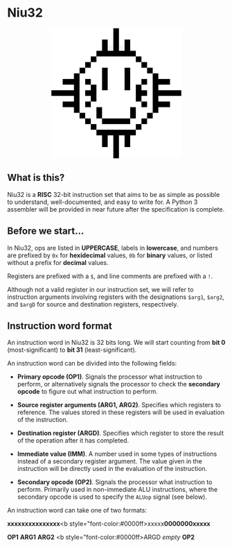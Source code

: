 # Niu32

<div align="center">
    <img src="https://raw.githubusercontent.com/OzuYatamutsu/Niu32/master/Niu.png" /><br />
</div>

## What is this?

Niu32 is a **RISC** 32-bit instruction set that aims to be as simple as possible to understand, well-documented, and easy to write for. A Python 3 assembler will be provided in near future after the specification is complete.

## Before we start...

In Niu32, ops are listed in **UPPERCASE**, labels in **lowercase**, and numbers are prefixed by `0x` for **hexidecimal** values, `0b` for **binary** values, or listed without a prefix for **decimal** values.

Registers are prefixed with a `$`, and line comments are prefixed with a `!`.

Although not a valid register in our instruction set, we will refer to instruction arguments involving registers with the designations `$arg1`, `$arg2`, and `$argD` for source and destination registers, respectively.

## Instruction word format

An instruction word in Niu32 is 32 bits long. We will start counting from **bit 0** (most-significant) to **bit 31** (least-significant).

An instruction word can be divided into the following fields:

- **Primary opcode (OP1)**. Signals the processor what instruction to perform, or alternatively signals the processor to check the **secondary opcode** to figure out what instruction to perform.

- **Source register arguments (ARG1, ARG2)**. Specifies which registers to reference. The values stored in these registers will be used in evaluation of the instruction.

- **Destination register (ARGD)**. Specifies which register to store the result of the operation after it has completed.

- **Immediate value (IMM)**. A number used in some types of instructions instead of a secondary register argument. The value given in the instruction will be directly used in the evaluation of the instruction.

- **Secondary opcode (OP2)**. Signals the processor what instruction to perform. Primarily used in non-immediate ALU instructions, where the secondary opcode is used to specify the `ALUop` signal (see below).

An instruction word can take one of two formats:

<b style="font-color:#ff0000">xxxxx</b><b style="font-color:#6699ff">xxxxx</b><b style="font-color:#66ccff">xxxxx</b><b style="font-color:#0000ff>xxxxx</b><b style="font-color:#66ff00">0000000</b><b style="font-color:#800000">xxxxx</b>

<b style="font-color:#ff0000">OP1</b> <b style="font-color:#6699ff">ARG1</b> <b style="font-color:#66ccff">ARG2</b> <b style="font-color:#0000ff>ARGD</b> <i style="font-color:#66ff00">empty</i> <b style="font-color:#800000">OP2</b>